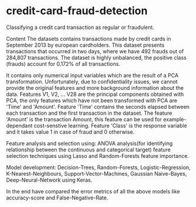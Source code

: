 # credit-card-fraud-detection
Classifying a credit card transaction as regular or fraudulent.

Content
The datasets contains transactions made by credit cards in September 2013 by european cardholders. 
This dataset presents transactions that occurred in two days, where we have 492 frauds out of 284,807 transactions. 
The dataset is highly unbalanced, the positive class (frauds) account for 0.172% of all transactions.

It contains only numerical input variables which are the result of a PCA transformation. 
Unfortunately, due to confidentiality issues, we cannot provide the original features and more background information about the data. 
Features V1, V2, ... V28 are the principal components obtained with PCA, the only features which have not been transformed with PCA are 'Time' and 'Amount'. 
Feature 'Time' contains the seconds elapsed between each transaction and the first transaction in the dataset. The feature 'Amount' is the transaction Amount, this feature can be used for example-dependant cost-senstive learning. Feature 'Class' is the response variable and it takes value 1 in case of fraud and 0 otherwise.


Feature analysis and selection using: 
ANOVA analysis(for identifying relationship between the continuous and categorical target)
feature selection techniques using Lasso and Random-Forests feature importance.

Model development:
Decision-Trees,
Random-Forests,
Logistic-Regression,
K-Nearest-Neighbours,
Support-Vector-Machines,
Gaussian Naive-Bayes,
Deep-Neural-Network using Keras.

In the end have compared the error metrics of all the above models like accuracy-score and False-Negative-Rate.
